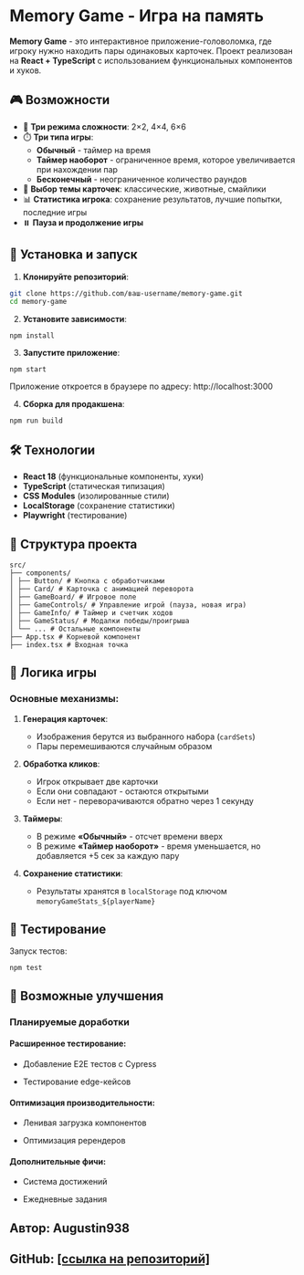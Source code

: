 # Memory Game - Игра на память

**Memory Game** - это интерактивное приложение-головоломка, где игроку нужно находить пары одинаковых карточек. Проект реализован на **React + TypeScript** с использованием функциональных компонентов и хуков.

## 🎮 Возможности

- 🔢 **Три режима сложности**: 2×2, 4×4, 6×6
- ⏱️ **Три типа игры**:
  - **Обычный** - таймер на время
  - **Таймер наоборот** - ограниченное время, которое увеличивается при нахождении пар
  - **Бесконечный** - неограниченное количество раундов
- 🎨 **Выбор темы карточек**: классические, животные, смайлики
- 📊 **Статистика игрока**: сохранение результатов, лучшие попытки, последние игры
- ⏸️ **Пауза и продолжение игры**

## 🚀 Установка и запуск

1. **Клонируйте репозиторий**:

```bash
git clone https://github.com/ваш-username/memory-game.git
cd memory-game
```

2. **Установите зависимости**:

```
npm install
```

3. **Запустите приложение**:

```
npm start
```
Приложение откроется в браузере по адресу: http://localhost:3000

4. **Сборка для продакшена**:
```
npm run build
```

## 🛠 Технологии

- **React 18** (функциональные компоненты, хуки)
- **TypeScript** (статическая типизация)
- **CSS Modules** (изолированные стили)
- **LocalStorage** (сохранение статистики)
- **Playwright** (тестирование)

## 📂 Структура проекта
```
src/
├── components/
│ ├── Button/ # Кнопка с обработчиками
│ ├── Card/ # Карточка с анимацией переворота
│ ├── GameBoard/ # Игровое поле
│ ├── GameControls/ # Управление игрой (пауза, новая игра)
│ ├── GameInfo/ # Таймер и счетчик ходов
│ ├── GameStatus/ # Модалки победы/проигрыша
│ └── ... # Остальные компоненты
├── App.tsx # Корневой компонент
├── index.tsx # Входная точка
```

## 🎯 Логика игры

### Основные механизмы:

1. **Генерация карточек**:
   - Изображения берутся из выбранного набора (`cardSets`)
   - Пары перемешиваются случайным образом

2. **Обработка кликов**:
   - Игрок открывает две карточки
   - Если они совпадают - остаются открытыми
   - Если нет - переворачиваются обратно через 1 секунду

3. **Таймеры**:
   - В режиме **«Обычный»** - отсчет времени вверх
   - В режиме **«Таймер наоборот»** - время уменьшается, но добавляется +5 сек за каждую пару

4. **Сохранение статистики**:
   - Результаты хранятся в `localStorage` под ключом `memoryGameStats_${playerName}`

## 🧪 Тестирование

Запуск тестов:

```
npm test
```

## 📌 Возможные улучшения
### Планируемые доработки
#### Расширенное тестирование:

- Добавление E2E тестов с Cypress

- Тестирование edge-кейсов

#### Оптимизация производительности:

- Ленивая загрузка компонентов

- Оптимизация ререндеров

#### Дополнительные фичи:

- Система достижений

- Ежедневные задания



## Автор: Augustin938 
## GitHub: [\[ссылка на репозиторий\]](https://github.com/augustin938/memory-game)